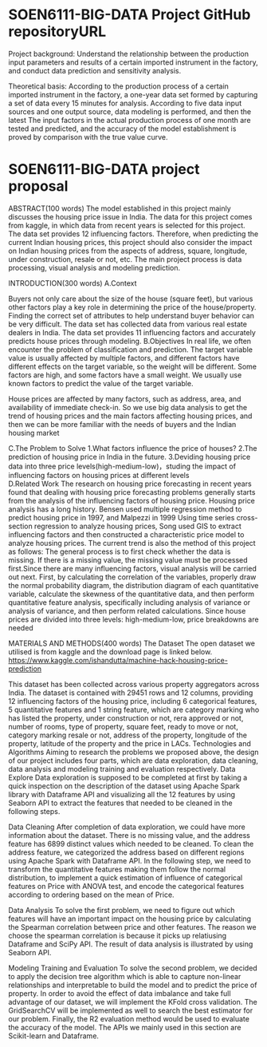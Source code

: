 # SOEN6111-BIG-DATA Project GitHub repositoryURL
Project background: Understand the relationship between the production input parameters and results of a certain imported instrument in the factory, and conduct data prediction and sensitivity analysis.

Theoretical basis: According to the production process of a certain imported instrument in the factory, a one-year data set formed by capturing a set of data every 15 minutes for analysis. According to five data input sources and one output source, data modeling is performed, and then the latest The input factors in the actual production process of one month are tested and predicted, and the accuracy of the model establishment is proved by comparison with the true value curve.
# SOEN6111-BIG-DATA project proposal
ABSTRACT(100 words)
  The model established in this project mainly discusses the housing price issue in India.
  The data for this project comes from kaggle, in which data from recent years is selected for this project. The data set provides 12 influencing factors. Therefore, when predicting the current Indian housing prices, this project should also consider the impact on Indian housing prices from the aspects of address, square, longitude, under construction, resale or not, etc. The main project process is data processing, visual analysis and modeling prediction.

INTRODUCTION(300 words)
A.Context
   
  Buyers not only care about the size of the house (square feet), but various other factors play a key role in determining the price of the house/property. Finding the correct set of attributes to help understand buyer behavior can be very difficult. The data set has collected data from various real estate dealers in India. The data set provides 11 influencing factors and accurately predicts house prices through modeling.
B.Objectives
  In real life, we often encounter the problem of classification and prediction. The target variable value is usually affected by multiple factors, and different factors have different effects on the target variable, so the weight will be different. Some factors are high, and some factors have a small weight. We usually use known factors to predict the value of the target variable.

  House prices are affected by many factors, such as address, area, and availability of immediate check-in. So we use big data analysis to get the trend of housing prices and the main factors affecting housing prices, and then we can be more familiar with the needs of buyers and the Indian housing market


C.The Problem to Solve
                           1.What factors influence the price of houses?
                           2.The prediction of housing price in India in the future.
                           3.Deviding housing price data into three price levels(high-medium-low)，studing the impact of influencing factors on housing prices at different levels   
D.Related Work
  The research on housing price forecasting in recent years found that dealing with housing price forecasting problems generally starts from the analysis of the influencing factors of housing price. Housing price analysis has a long history. Bensen used multiple regression method to predict housing price in 1997, and Malpezzi in 1999 Using time series cross-section regression to analyze housing prices, Song used GIS to extract influencing factors and then constructed a characteristic price model to analyze housing prices. The current trend is also the method of this project as follows:
  The general process is to first check whether the data is missing. If there is a missing value, the missing value must be processed first.Since there are many influencing factors, visual analysis will be carried out next. First, by calculating the correlation of the variables, properly draw the normal probability diagram, the distribution diagram of each quantitative variable, calculate the skewness of the quantitative data, and then perform quantitative feature analysis, specifically including analysis of variance or analysis of variance, and then perform related calculations. Since house prices are divided into three levels: high-medium-low, price breakdowns are needed


MATERIALS AND METHODS(400 words)
The Dataset
The open dataset we utilised is from kaggle and the download page is linked below. https://www.kaggle.com/ishandutta/machine-hack-housing-price-prediction

This dataset has been collected across various property aggregators across India. The dataset is contained with 29451 rows and 12 columns, providing 12 influencing factors of the housing price, including 6 categorical features, 5 quantitative features and 1 string feature, which are category marking who has listed the property, under construction or not, rera approved or not, number of rooms, type of property, square feet, ready to move or not, category marking resale or not, address of the property, longitude of the property, latitude of the property and the price in LACs.
Technologies and Algorithms
Aiming to research the problems we proposed above, the design of our project includes four parts, which are data exploration, data cleaning, data analysis and modeling training and evaluation respectively.
Data Explore
Data exploration is supposed to be completed at first by taking a quick inspection on the description of the dataset using Apache Spark library with Dataframe API and visualizing all the 12 features by using Seaborn API to extract the features that needed to be cleaned in the following steps.

Data Cleaning 
After completion of data exploration, we could have more information about the dataset. There is no missing value, and the address feature has 6899 distinct values which needed to be cleaned. To clean the address feature, we categorized the address based on different regions using Apache Spark with Dataframe API. In the following step, we need to transform the quantitative features making them follow the normal distribution, to implement a quick estimation of influence of categorical features on Price with ANOVA test, and encode the categorical features according to ordering based on the mean of Price.

Data Analysis
To solve the first problem, we need to figure out which features will have an important impact on the housing price by calculating the Spearman correlation between price and other features. The reason we choose the spearman correlation is because it picks up relatiusing Dataframe and SciPy API. The result of data analysis is illustrated by using Seaborn API. 

    
Modeling Training and Evaluation
To solve the second problem, we decided to apply the decision tree algorithm which is able to capture non-linear relationships and interpretable to build the model and to predict the price of property. In order to avoid the effect of data imbalance and take full advantage of our dataset, we will implement the KFold cross validation. The GridSearchCV will be implemented as well to search the best estimator for our problem. Finally, the R2 evaluation method would be used to evaluate the accuracy of the model. The APIs we mainly used in this section are Scikit-learn and Dataframe.
